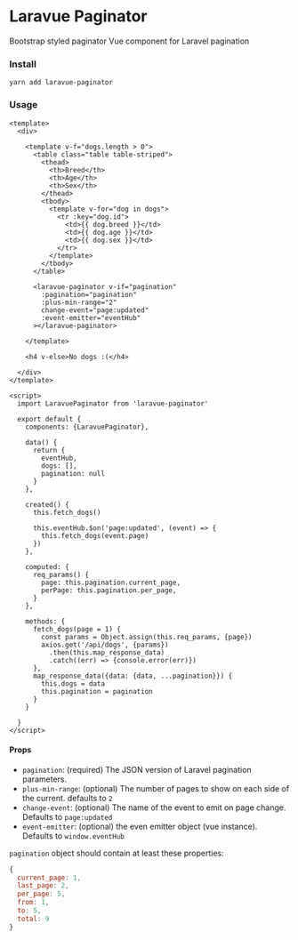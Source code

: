# Laravue Paginator

Bootstrap styled paginator Vue component for Laravel pagination

### Install

```
yarn add laravue-paginator
```

### Usage

```vue
<template>
  <div>

    <template v-f="dogs.length > 0">
      <table class="table table-striped">
        <thead>
          <th>Breed</th>
          <th>Age</th>
          <th>Sex</th>
        </thead>
        <tbody>
          <template v-for="dog in dogs">
            <tr :key="dog.id">
              <td>{{ dog.breed }}</td>
              <td>{{ dog.age }}</td>
              <td>{{ dog.sex }}</td>
            </tr>
          </template>
        </tbody>
      </table>

      <laravue-paginator v-if="pagination"
        :pagination="pagination"
        :plus-min-range="2"
        change-event="page:updated"
        :event-emitter="eventHub"
      ></laravue-paginator>

    </template>

    <h4 v-else>No dogs :(</h4>

  </div>
</template>

<script>
  import LaravuePaginator from 'laravue-paginator'

  export default {
    components: {LaravuePaginator},

    data() {
      return {
        eventHub,
        dogs: [],
        pagination: null
      }
    },

    created() {
      this.fetch_dogs()

      this.eventHub.$on('page:updated', (event) => {
        this.fetch_dogs(event.page)
      })
    },

    computed: {
      req_params() {
        page: this.pagination.current_page,
        perPage: this.pagination.per_page,
      }
    },

    methods: {
      fetch_dogs(page = 1) {
        const params = Object.assign(this.req_params, {page})
        axios.get('/api/dogs', {params})
          .then(this.map_response_data)
          .catch((err) => {console.error(err)})
      },
      map_response_data({data: {data, ...pagination}}) {
        this.dogs = data
        this.pagination = pagination
      }
    }

  }
</script>
```

#### Props

- `pagination`: (required) The JSON version of Laravel pagination parameters.
- `plus-min-range`: (optional) The number of pages to show on each side of the current. defaults to `2`
- `change-event`: (optional) The name of the event to emit on page change. Defaults to `page:updated`
- `event-emitter`: (optional) the even emitter object (vue instance). Defaults to `window.eventHub`


`pagination` object should contain at least these properties:

```js
{
  current_page: 1,
  last_page: 2,
  per_page: 5,
  from: 1,
  to: 5,
  total: 9
}
```

